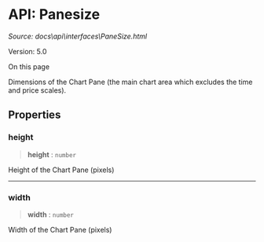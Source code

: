 # API: Panesize

*Source: docs\api\interfaces\PaneSize.html*

Version: 5.0

On this page

Dimensions of the Chart Pane (the main chart area which excludes the time and price scales).

## Properties[​](PaneSize.html#properties "Direct link to Properties")

### height[​](PaneSize.html#height "Direct link to height")

> **height** : `number`

Height of the Chart Pane (pixels)

* * *

### width[​](PaneSize.html#width "Direct link to width")

> **width** : `number`

Width of the Chart Pane (pixels)
